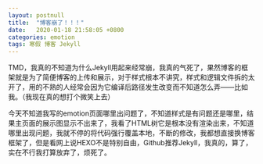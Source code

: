 ```yaml
---
layout: postnull
title:  "博客崩了！！！"
date:   2020-01-18 21:58:05 +0800
categories: emotion
tags: 寒假 博客 Jekyll
---
```


TMD，我真的不知道为什么Jekyll用起来经常崩，我真的气死了，果然博客的框架就是为了简便博客的上传和展示，对于样式根本不讲究，样式和逻辑文件拆的太开了，用的不熟的人经常会因为它编译后路径发生改变而不知道怎么弄——比如我。（我现在真的想打个微笑上去）

今天不知道我写的emotion页面哪里出问题了，不知道样式是有问题还是哪里，结果主页面的展示图显示不出来了，我看了HTML树它是根本没有渲染出来，不知道哪里出现问题，我就不停的将代码强行覆盖本地，不断的修改，我都想直接换博客框架了，但是看网上说HEXO不是特别自由，Github推荐Jekyll，我真的，算了，实在不行我打算放弃了，烦死了。
